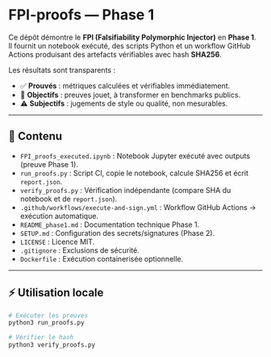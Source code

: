 
# FPI-proofs — Phase 1

Ce dépôt démontre le **FPI (Falsifiability Polymorphic Injector)** en **Phase 1**.  
Il fournit un notebook exécuté, des scripts Python et un workflow GitHub Actions produisant des artefacts vérifiables avec hash **SHA256**.  

Les résultats sont transparents :
- ✅ **Prouvés** : métriques calculées et vérifiables immédiatement.
- 🎯 **Objectifs** : preuves jouet, à transformer en benchmarks publics.
- ⚠️ **Subjectifs** : jugements de style ou qualité, non mesurables.

---

## 📂 Contenu

- `FPI_proofs_executed.ipynb` : Notebook Jupyter exécuté avec outputs (preuve Phase 1).  
- `run_proofs.py` : Script CI, copie le notebook, calcule SHA256 et écrit `report.json`.  
- `verify_proofs.py` : Vérification indépendante (compare SHA du notebook et de `report.json`).  
- `.github/workflows/execute-and-sign.yml` : Workflow GitHub Actions → exécution automatique.  
- `README_phase1.md` : Documentation technique Phase 1.  
- `SETUP.md` : Configuration des secrets/signatures (Phase 2).  
- `LICENSE` : Licence MIT.  
- `.gitignore` : Exclusions de sécurité.  
- `Dockerfile` : Exécution containerisée optionnelle.

---

## ⚡ Utilisation locale

```bash
# Exécuter les preuves
python3 run_proofs.py

# Vérifier le hash
python3 verify_proofs.py
